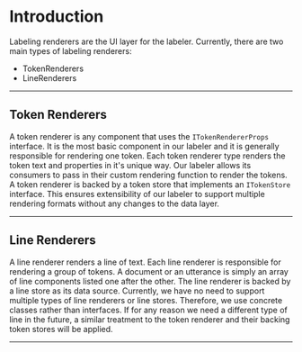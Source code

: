 # Introduction

Labeling renderers are the UI layer for the labeler. Currently, there are two main types of labeling renderers:

-   TokenRenderers
-   LineRenderers

---

## Token Renderers

A token renderer is any component that uses the `ITokenRendererProps` interface. It is the most basic component in our labeler and it is generally responsible for rendering one token. Each token renderer type renders the token text and properties in it's unique way. Our labeler allows its consumers to pass in their custom rendering function to render the tokens. A token renderer is backed by a token store that implements an `ITokenStore` interface. This ensures extensibility of our labeler to support multiple rendering formats without any changes to the data layer.

---

## Line Renderers

A line renderer renders a line of text. Each line renderer is responsible for rendering a group of tokens. A document or an utterance is simply an array of line components listed one after the other. The line renderer is backed by a line store as its data source. Currently, we have no need to support multiple types of line renderers or line stores. Therefore, we use concrete classes rather than interfaces. If for any reason we need a different type of line in the future, a similar treatment to the token renderer and their backing token stores will be applied.

---
